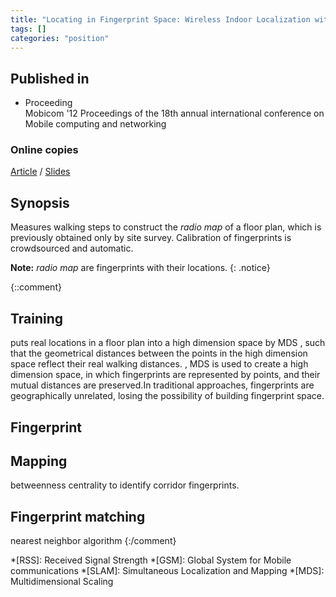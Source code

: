 ```yaml
---
title: "Locating in Fingerprint Space: Wireless Indoor Localization with Little Human Intervention (2012)"
tags: []
categories: "position"
---
```


## Published in
- Proceeding  
Mobicom '12 Proceedings of the 18th annual international conference on Mobile computing and networking

### Online copies
[Article][article_link]
/
[Slides](http://tns.thss.tsinghua.edu.cn/~yangzheng/papers/MDS-mapping_slides.pdf)

## Synopsis
Measures walking steps to construct the *radio map* of a floor plan, which is previously obtained only by site survey. Calibration of fingerprints is crowdsourced and automatic.

**Note:** *radio map* are fingerprints with their locations.
{: .notice}

{::comment}
## Training
puts real locations in a floor plan into a high dimension space by MDS , such that the geometrical distances between the points in the high dimension space reflect
their real walking distances. , MDS is used to create a high dimension space, in which fingerprints are represented by points,
and their mutual distances are preserved.In traditional approaches, fingerprints are geographically unrelated, losing
the possibility of building fingerprint space.

## Fingerprint

## Mapping
betweenness centrality to identify corridor fingerprints.

## Fingerprint matching
nearest neighbor algorithm
{:/comment}

[article_link]: http://www.cs.sjtu.edu.cn/~xue-gt/wireless15/Paper/week4/5.pdf

*[RSS]: Received Signal Strength
*[GSM]: Global System for Mobile communications
*[SLAM]: Simultaneous Localization and Mapping
*[MDS]: Multidimensional Scaling